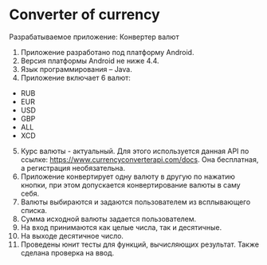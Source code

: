 # Converter of currency

Разрабатываемое приложение: Конвертер валют
1)	Приложение разработано под платформу Android.
2)	Версия платформы Android не ниже 4.4.
3)	Язык программирования – Java.
4)	Приложение включает 6 валют:
- RUB
- EUR
- USD
- GBP
- ALL
- XCD
5) Курс валюты - актуальный. Для этого используется данная API по ссылке: https://www.currencyconverterapi.com/docs.
Она бесплатная, а регистрация необязательна.
6) Приложение конвертирует одну валюту в другую по нажатию кнопки, при этом допускается конвертирование валюты в саму себя.
7) Валюты выбираются и задаются пользователем из всплывающего списка. 
8) Сумма исходной валюты задается пользователем.
9) На вход принимаются как целые числа, так и десятичные.
10) На выходе десятичное число. 
11) Проведены юнит тесты для функций, вычисляющих результат. Также сделана проверка на ввод.
